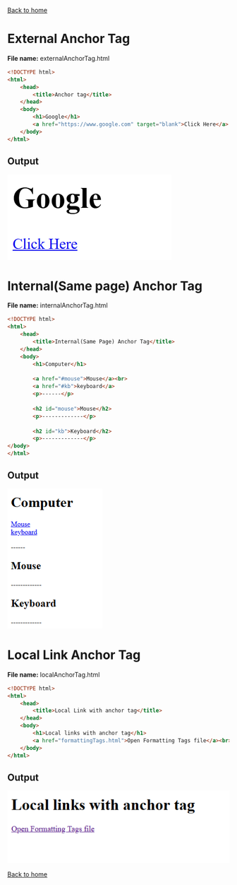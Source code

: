 [Back to home](README.md)
# External Anchor Tag

**File name:** externalAnchorTag.html
```html
<!DOCTYPE html>
<html>
    <head>
        <title>Anchor tag</title>
    </head>
    <body>
        <h1>Google</h1>
        <a href="https://www.google.com" target="blank">Click Here</a>
    </body>
</html>
```


## Output
![](images/externalAnchorTag.png)

# Internal(Same page) Anchor Tag

**File name:** internalAnchorTag.html
```html
<!DOCTYPE html>
<html>
    <head>
        <title>Internal(Same Page) Anchor Tag</title>
    </head>
    <body>
        <h1>Computer</h1>

        <a href="#mouse">Mouse</a><br>
        <a href="#kb">keyboard</a>
        <p>------</p>

        <h2 id="mouse">Mouse</h2>
        <p>-------------</p>

        <h2 id="kb">Keyboard</h2>
        <p>-------------</p>
</body>
</html>
```


## Output
![](images/internalAnchorTag.png)

# Local Link Anchor Tag

**File name:** localAnchorTag.html
```html
<!DOCTYPE html>
<html>
    <head>
        <title>Local Link with anchor tag</title>
    </head>
    <body>
        <h1>Local links with anchor tag</h1>
        <a href="formattingTags.html">Open Formatting Tags file</a><br>
    </body>
</html>
```


## Output
![](images/localAnchorTag.png)


[Back to home](README.md)

